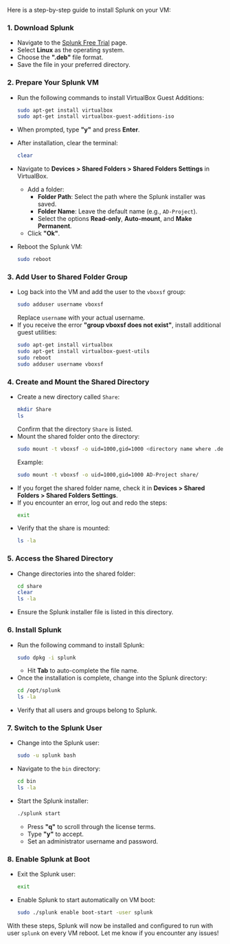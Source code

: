 Here is a step-by-step guide to install Splunk on your VM:

### 1. **Download Splunk**
   - Navigate to the [Splunk Free Trial](https://www.splunk.com/en_us/download/splunk-enterprise.html) page.
   - Select **Linux** as the operating system.
   - Choose the **".deb"** file format.
   - Save the file in your preferred directory.

### 2. **Prepare Your Splunk VM**
   - Run the following commands to install VirtualBox Guest Additions:
     ```bash
     sudo apt-get install virtualbox
     sudo apt-get install virtualbox-guest-additions-iso
     ```
   - When prompted, type **"y"** and press **Enter**.
   - After installation, clear the terminal:
     ```bash
     clear
     ```
   - Navigate to **Devices > Shared Folders > Shared Folders Settings** in VirtualBox.
     - Add a folder:
       - **Folder Path**: Select the path where the Splunk installer was saved.
       - **Folder Name**: Leave the default name (e.g., `AD-Project`).
       - Select the options **Read-only**, **Auto-mount**, and **Make Permanent**.
     - Click **"Ok"**.

   - Reboot the Splunk VM:
     ```bash
     sudo reboot
     ```

### 3. **Add User to Shared Folder Group**
   - Log back into the VM and add the user to the `vboxsf` group:
     ```bash
     sudo adduser username vboxsf
     ```
     Replace `username` with your actual username.
   - If you receive the error **"group vboxsf does not exist"**, install additional guest utilities:
     ```bash
     sudo apt-get install virtualbox
     sudo apt-get install virtualbox-guest-utils
     sudo reboot
     sudo adduser username vboxsf
     ```

### 4. **Create and Mount the Shared Directory**
   - Create a new directory called `Share`:
     ```bash
     mkdir Share
     ls
     ```
     Confirm that the directory `Share` is listed.
   - Mount the shared folder onto the directory:
     ```bash
     sudo mount -t vboxsf -o uid=1000,gid=1000 <directory name where .deb file is located> share/
     ```
     Example:
     ```bash
     sudo mount -t vboxsf -o uid=1000,gid=1000 AD-Project share/
     ```
   - If you forget the shared folder name, check it in **Devices > Shared Folders > Shared Folders Settings**.
   - If you encounter an error, log out and redo the steps:
     ```bash
     exit
     ```
   - Verify that the share is mounted:
     ```bash
     ls -la
     ```

### 5. **Access the Shared Directory**
   - Change directories into the shared folder:
     ```bash
     cd share
     clear
     ls -la
     ```
   - Ensure the Splunk installer file is listed in this directory.

### 6. **Install Splunk**
   - Run the following command to install Splunk:
     ```bash
     sudo dpkg -i splunk
     ```
     - Hit **Tab** to auto-complete the file name.
   - Once the installation is complete, change into the Splunk directory:
     ```bash
     cd /opt/splunk
     ls -la
     ```
   - Verify that all users and groups belong to Splunk.

### 7. **Switch to the Splunk User**
   - Change into the Splunk user:
     ```bash
     sudo -u splunk bash
     ```
   - Navigate to the `bin` directory:
     ```bash
     cd bin
     ls -la
     ```
   - Start the Splunk installer:
     ```bash
     ./splunk start
     ```
     - Press **"q"** to scroll through the license terms.
     - Type **"y"** to accept.
     - Set an administrator username and password.

### 8. **Enable Splunk at Boot**
   - Exit the Splunk user:
     ```bash
     exit
     ```
   - Enable Splunk to start automatically on VM boot:
     ```bash
     sudo ./splunk enable boot-start -user splunk
     ```

With these steps, Splunk will now be installed and configured to run with user `splunk` on every VM reboot. Let me know if you encounter any issues!
